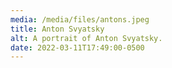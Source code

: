 ```yaml
---
media: /media/files/antons.jpeg
title: Anton Svyatsky
alt: A portrait of Anton Svyatsky.
date: 2022-03-11T17:49:00-0500
---
```

